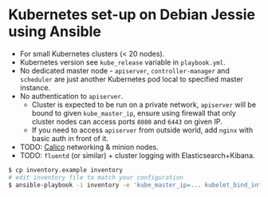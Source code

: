 # Kubernetes set-up on Debian Jessie using Ansible

- For small Kubernetes clusters (< 20 nodes).
- Kubernetes version see `kube_release` variable in `playbook.yml`.
- No dedicated master node - `apiserver`, `controller-manager` and `scheduler` are just another Kubernetes pod local to specified master instance.
- No authentication to `apiserver`.
  - Cluster is expected to be run on a private network, `apiserver` will be bound to given `kube_master_ip`, ensure using firewall that only cluster nodes can access ports `8080` and `6443` on given IP.
  - If you need to access `apiserver` from outside world, add `nginx` with basic auth in front of it.
- TODO: [Calico](http://www.projectcalico.org/) networking & minion nodes.
- TODO: `fluentd` (or similar) + cluster logging with Elasticsearch+Kibana.

```sh
$ cp inventory.example inventory
# edit inventory file to match your configuration
$ ansible-playbook -i inventory -e 'kube_master_ip=... kubelet_bind_interface=eth0' playbook.yml
```
